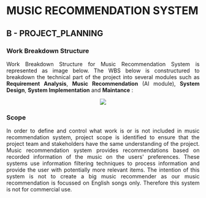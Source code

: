 # MUSIC RECOMMENDATION SYSTEM

## B - PROJECT_PLANNING

### Work Breakdown Structure
<p align="justify">Work Breakdown Structure for Music Recommendation System is represented as image below. The WBS below is constructured to breakdown the technical part of the project into several modules such as <strong>Requirement Analysis</strong>, <strong>Music Recommendation</strong> (AI module), <strong>System Design</strong>, <strong>System Implementation</strong> and <strong>Maintance</strong> :
<p align="center"><img src="https://user-images.githubusercontent.com/61228451/210139146-ee221324-e7b4-4df4-bd87-d7814931f375.png"></img></p>

### Scope
<p align="justify">
In order to define and control what work is or is not included in music recommendation system, project scope is identified to ensure that the project team and stakeholders have the same understanding of the project. Music recommendation system provides recommendations based on recorded information of the music on the users' preferences. These systems use information filtering techniques to process information and provide the user with potentially more relevant items. The intention of this system is not to create a big music recommender as our music recommendation is focussed on English songs only. Therefore this system is not for commercial use.
</p>
